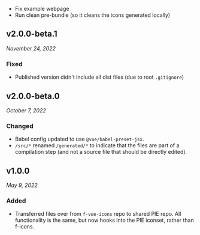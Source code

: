 - Fix example webpage
- Run clean pre-bundle (so it cleans the icons generated locally)

v2.0.0-beta.1
------------------------------
*November 24, 2022*

### Fixed
- Published version didn't include all dist files (due to root `.gitignore`)


v2.0.0-beta.0
------------------------------
*October 7, 2022*

### Changed
- Babel config updated to use `@vue/babel-preset-jsx`.
- `/src/*` renamed `/generated/*` to indicate that the files are part of a compilation step (and not a source file that should be directly edited).



v1.0.0
------------------------------
*May 9, 2022*

### Added
- Transferred files over from `f-vue-icons` repo to shared PIE repo. All functionality is the same, but now hooks into the PIE iconset, rather than f-icons.

